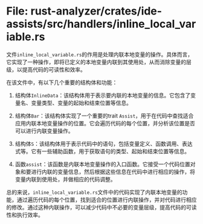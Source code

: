 # File: rust-analyzer/crates/ide-assists/src/handlers/inline_local_variable.rs

文件`inline_local_variable.rs`的作用是处理内联本地变量的操作。具体而言，它实现了一种操作，即将已定义的本地变量内联到其使用处，从而消除变量的层级，以提高代码的可读性和效率。

在该文件中，有以下几个重要的结构体和功能：

1. 结构体`InlineData`：该结构体用于表示要内联的本地变量的信息。它包含了变量名、变量类型、变量的起始和结束位置等信息。

2. 结构体`Bar`：该结构体实现了一个重要的trait `Assist`，用于在代码中查找适合应用内联本地变量操作的位置。它会遍历代码的每个位置，并分析该位置是否可以进行内联变量操作。

3. 结构体`S`：该结构体用于表示代码中的语句，包括变量定义、函数调用、表达式等。它有一些辅助函数，用于获取语句的类型、起始和结束位置等信息。

4. 函数`assist`：该函数是内联本地变量操作的入口函数。它接受一个代码位置对象和要进行内联的变量信息，然后根据这些信息在代码中进行相应的操作，将变量内联到使用处，并做相应的代码调整。

总的来说，`inline_local_variable.rs`文件中的代码实现了内联本地变量的功能，通过遍历代码的每个位置，找到适合的位置进行内联操作，并对代码进行相应的修改。通过这种内联操作，可以减少代码中不必要的变量层级，提高代码的可读性和执行效率。

